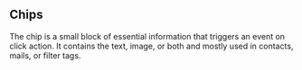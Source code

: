 ## Chips

The chip is a small block of essential information that triggers an event on click action. It contains the text, image, or both and mostly used in contacts, mails, or filter tags.
